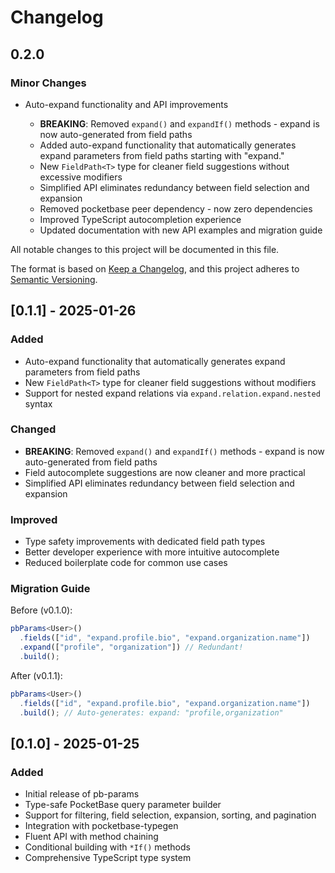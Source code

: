 # Changelog

## 0.2.0

### Minor Changes

- Auto-expand functionality and API improvements

  - **BREAKING**: Removed `expand()` and `expandIf()` methods - expand is now auto-generated from field paths
  - Added auto-expand functionality that automatically generates expand parameters from field paths starting with "expand."
  - New `FieldPath<T>` type for cleaner field suggestions without excessive modifiers
  - Simplified API eliminates redundancy between field selection and expansion
  - Removed pocketbase peer dependency - now zero dependencies
  - Improved TypeScript autocompletion experience
  - Updated documentation with new API examples and migration guide

All notable changes to this project will be documented in this file.

The format is based on [Keep a Changelog](https://keepachangelog.com/en/1.0.0/),
and this project adheres to [Semantic Versioning](https://semver.org/spec/v2.0.0.html).

## [0.1.1] - 2025-01-26

### Added

- Auto-expand functionality that automatically generates expand parameters from field paths
- New `FieldPath<T>` type for cleaner field suggestions without modifiers
- Support for nested expand relations via `expand.relation.expand.nested` syntax

### Changed

- **BREAKING**: Removed `expand()` and `expandIf()` methods - expand is now auto-generated from field paths
- Field autocomplete suggestions are now cleaner and more practical
- Simplified API eliminates redundancy between field selection and expansion

### Improved

- Type safety improvements with dedicated field path types
- Better developer experience with more intuitive autocomplete
- Reduced boilerplate code for common use cases

### Migration Guide

Before (v0.1.0):

```typescript
pbParams<User>()
  .fields(["id", "expand.profile.bio", "expand.organization.name"])
  .expand(["profile", "organization"]) // Redundant!
  .build();
```

After (v0.1.1):

```typescript
pbParams<User>()
  .fields(["id", "expand.profile.bio", "expand.organization.name"])
  .build(); // Auto-generates: expand: "profile,organization"
```

## [0.1.0] - 2025-01-25

### Added

- Initial release of pb-params
- Type-safe PocketBase query parameter builder
- Support for filtering, field selection, expansion, sorting, and pagination
- Integration with pocketbase-typegen
- Fluent API with method chaining
- Conditional building with `*If()` methods
- Comprehensive TypeScript type system
